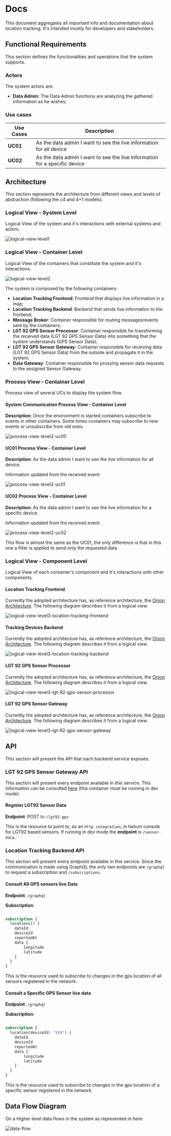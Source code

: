 # Docs

This document aggregates all important info and documentation about location tracking.
It's intended mostly for developers and stakeholders.

## Functional Requirements

This section defines the functionalities and operations that the system supports.

### Actors

The system actors are:

- **Data Admin**: The Data Admin functions are analyzing the gathered information as he wishes;

### Use cases

| Use Cases | Description                                                                |
| --------- | -------------------------------------------------------------------------- |
| **UC01**  | As the data admin I want to see the live information for all device        |
| **UC02**  | As the data admin I want to see the live information for a specific device |

## Architecture

This section represents the architecture from different views and levels of abstraction (following the c4 and 4+1 models).

### Logical View - System Level

Logical View of the system and it's interactions with external systems and actors.

![logical-view-level1](diagrams/logical-view-level1.svg)

### Logical View - Container Level

Logical View of the containers that constitute the system and it's interactions.

![logical-view-level2](diagrams/logical-view-level2.svg)

The system is composed by the following containers:

- **Location Tracking Frontend**: Frontend that displays live information in a map;
- **Location Tracking Backend**: Backend that sends live information to the frontend;
- **Message Broker**: Container responsible for routing messages/events sent by the containers;
- **LGT 92 GPS Sensor Processor**: Container responsible for transforming the received data (LGT 92 GPS Sensor Data) into something that the system understands (GPS Sensor Data);
- **LGT 92 GPS Sensor Gateway**: Container responsible for receiving data (LGT 92 GPS Sensor Data) from the outside and propagate it in the system;
- **Data Gateway**: Container responsible for proxying sensor data requests to the assigned Sensor Gateway.

### Process View - Container Level

Process view of several UCs to display the system flow.

#### System Communication Process View - Container Level

**Description**: Once the environment is started containers subscribe to events in other containers. Some times containers may subscribe to new events or unsubscribe from old ones.

![process-view-level2-uc00](diagrams/process-view-level2-uc00.svg)

#### UC01 Process View - Container Level

**Description**: As the data admin I want to see the live information for all device.

Information updated from the received event:

![process-view-level2-uc01](diagrams/process-view-level2-uc01.svg)

#### UC02 Process View - Container Level

**Description**: As the data admin I want to see the live information for a specific device.

Information updated from the received event:

![process-view-level2-uc02](diagrams/process-view-level2-uc02.svg)

This flow is almost the same as the UC01, the only difference is that in this one a filter is applied to send only the requested data.

### Logical View - Component Level

Logical View of each container's component and it's interactions with other components.

#### Location Tracking Frontend

Currently the adopted architecture has, as reference architecture, the [Onion Architecture](https://jeffreypalermo.com/2008/07/the-onion-architecture-part-1/).
The following diagram describes it from a logical view.

![logical-view-level3-location-tracking-frontend](diagrams/logical-view-level3-location-tracking-frontend.svg)

#### Tracking Devices Backend

Currently the adopted architecture has, as reference architecture, the [Onion Architecture](https://jeffreypalermo.com/2008/07/the-onion-architecture-part-1/).
The following diagram describes it from a logical view.

![logical-view-level3-location-tracking-backend](diagrams/logical-view-level3-location-tracking-backend.svg)

#### LGT 92 GPS Sensor Processor

Currently the adopted architecture has, as reference architecture, the [Onion Architecture](https://jeffreypalermo.com/2008/07/the-onion-architecture-part-1/).
The following diagram describes it from a logical view.

![logical-view-level3-lgt-92-gps-sensor-processor](diagrams/logical-view-level3-lgt-92-gps-sensor-processor.svg)

#### LGT 92 GPS Sensor Gateway

Currently the adopted architecture has, as reference architecture, the [Onion Architecture](https://jeffreypalermo.com/2008/07/the-onion-architecture-part-1/).
The following diagram describes it from a logical view.

![logical-view-level3-lgt-92-gps-sensor-gateway](diagrams/logical-view-level3-lgt-92-gps-sensor-gateway.svg)

## API

This section will present the API that each backend service exposes.

### LGT 92 GPS Sensor Gateway API

This section will present every endpoint available in this service.
This information can be consulted [here](http://localhost:8080/swagger-ui/index.html) (this container must be running in dev mode).

#### Register LGT92 Sensor Data

**Endpoint**: POST to `/lgt92-gps`

This is the resource to point to, as an `http integration`, in helium console for LGT92 based sensors.
If running in dev mode the **endpoint** is `/sensor-data`.
### Location Tracking Backend API

This section will present every endpoint available in this service.
Since the communication is made using GraphQL the only two endpoints are `/graphql` to request a subscription and `/subscriptions`.

#### Consult All GPS sensors live Data

**Endpoint**: `/graphql`

**Subscription**:

``` graphql

subscription {
  locations() {
    dataId
    deviceId
    reportedAt
    data {
        longitude
        latitude
    }
  }
}

```

This is the resource used to subscribe to changes in the gps location of all sensors registered in the network.

#### Consult a Specific GPS Sensor live data

**Endpoint**: `/graphql`

**Subscription**:

``` graphql

subscription {
  location(deviceId: "XXX") {
    dataId
    deviceId
    reportedAt
    data {
        longitude
        latitude
    }
  }
}

```

This is the resource used to subscribe to changes in the gps location of a specific sensor registered in the network.

## Data Flow Diagram

On a Higher level data flows in the system as represented in here:

![data-flow](diagrams/data-flow.svg)
